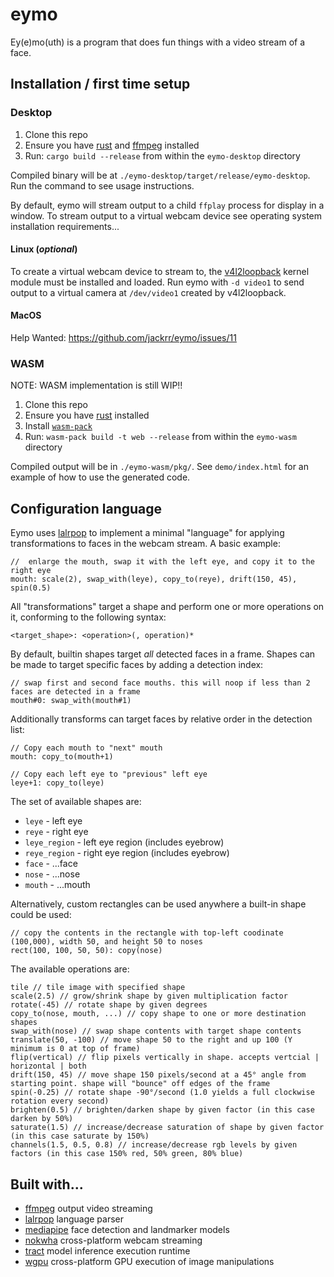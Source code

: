 # eymo

Ey(e)mo(uth) is a program that does fun things with a video stream of a face.

## Installation / first time setup

### Desktop

1. Clone this repo
2. Ensure you have [rust](https://www.rust-lang.org/tools/install) and [ffmpeg](https://ffmpeg.org/) installed
3. Run: `cargo build --release` from within the `eymo-desktop` directory

Compiled binary will be at
`./eymo-desktop/target/release/eymo-desktop`. Run the command to see
usage instructions.

By default, eymo will stream output to a child `ffplay` process for
display in a window. To stream output to a virtual webcam device see
operating system installation requirements...

#### Linux (*optional*)

To create a virtual webcam device to stream to, the
[v4l2loopback](https://github.com/v4l2loopback/v4l2loopback) kernel
module must be installed and loaded. Run eymo with `-d video1` to send
output to a virtual camera at `/dev/video1` created by v4l2loopback.

#### MacOS

Help Wanted: https://github.com/jackrr/eymo/issues/11

### WASM

NOTE: WASM implementation is still WIP!!

1. Clone this repo
2. Ensure you have [rust](https://www.rust-lang.org/tools/install) installed
3. Install [`wasm-pack`](https://drager.github.io/wasm-pack/installer/)
4. Run: `wasm-pack build -t web --release` from within the `eymo-wasm` directory

Compiled output will be in `./eymo-wasm/pkg/`. See `demo/index.html`
for an example of how to use the generated code.

## Configuration language

Eymo uses [lalrpop](https://github.com/lalrpop/lalrpop) to implement a
minimal "language" for applying transformations to faces in the webcam
stream. A basic example:
```
//  enlarge the mouth, swap it with the left eye, and copy it to the right eye
mouth: scale(2), swap_with(leye), copy_to(reye), drift(150, 45), spin(0.5)
```

All "transformations" target a shape and perform one or more
operations on it, conforming to the following syntax:

```
<target_shape>: <operation>(, operation)*
```


By default, builtin shapes target _all_ detected faces in a
frame. Shapes can be made to target specific faces by adding a
detection index:

```
// swap first and second face mouths. this will noop if less than 2 faces are detected in a frame
mouth#0: swap_with(mouth#1)
```

Additionally transforms can target faces by relative order in the
detection list:

```
// Copy each mouth to "next" mouth
mouth: copy_to(mouth+1)

// Copy each left eye to "previous" left eye
leye+1: copy_to(leye)
```

The set of available shapes are:

- `leye` - left eye
- `reye` - right eye
- `leye_region` - left eye region (includes eyebrow)
- `reye_region` - right eye region (includes eyebrow)
- `face` - ...face
- `nose` - ...nose
- `mouth` - ...mouth

Alternatively, custom rectangles can be used anywhere a built-in shape
could be used:

```
// copy the contents in the rectangle with top-left coodinate (100,000), width 50, and height 50 to noses
rect(100, 100, 50, 50): copy(nose)
```

The available operations are:

```
tile // tile image with specified shape
scale(2.5) // grow/shrink shape by given multiplication factor
rotate(-45) // rotate shape by given degrees
copy_to(nose, mouth, ...) // copy shape to one or more destination shapes
swap_with(nose) // swap shape contents with target shape contents
translate(50, -100) // move shape 50 to the right and up 100 (Y minimum is 0 at top of frame)
flip(vertical) // flip pixels vertically in shape. accepts vertcial | horizontal | both
drift(150, 45) // move shape 150 pixels/second at a 45° angle from starting point. shape will "bounce" off edges of the frame
spin(-0.25) // rotate shape -90°/second (1.0 yields a full clockwise rotation every second)
brighten(0.5) // brighten/darken shape by given factor (in this case darken by 50%)
saturate(1.5) // increase/decrease saturation of shape by given factor (in this case saturate by 150%)
channels(1.5, 0.5, 0.8) // increase/decrease rgb levels by given factors (in this case 150% red, 50% green, 80% blue)
```


## Built with...

- [ffmpeg](https://ffmpeg.org/) output video streaming
- [lalrpop](https://github.com/lalrpop/lalrpop) language parser
- [mediapipe](https://ai.google.dev/edge/mediapipe/solutions/vision/face_landmarker) face detection and landmarker models
- [nokwha](https://github.com/l1npengtul/nokhwa) cross-platform webcam streaming
- [tract](http://github.com/sonos/tract) model inference execution runtime
- [wgpu](https://github.com/gfx-rs/wgpu) cross-platform GPU execution of image manipulations
